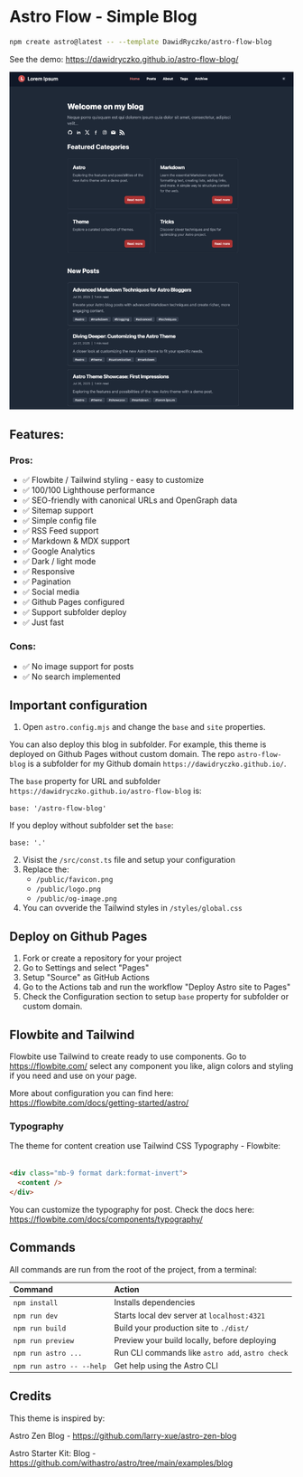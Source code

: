 # Astro Flow - Simple Blog

```sh
npm create astro@latest -- --template DawidRyczko/astro-flow-blog
```

See the demo: https://dawidryczko.github.io/astro-flow-blog/

![screen.png](screen.png)

## Features:

### Pros:

- ✅ Flowbite / Tailwind styling - easy to customize
- ✅ 100/100 Lighthouse performance
- ✅ SEO-friendly with canonical URLs and OpenGraph data
- ✅ Sitemap support
- ✅ Simple config file
- ✅ RSS Feed support
- ✅ Markdown & MDX support
- ✅ Google Analytics
- ✅ Dark / light mode
- ✅ Responsive
- ✅ Pagination
- ✅ Social media
- ✅ Github Pages configured
- ✅ Support subfolder deploy
- ✅ Just fast

### Cons:

- ✅ No image support for posts
- ✅ No search implemented

## Important configuration

1. Open `astro.config.mjs` and change the `base` and `site` properties.
   
You can also deploy this blog in subfolder. For example, this theme is deployed on Github Pages without custom domain. The
   repo `astro-flow-blog` is a subfolder for my Github domain `https://dawidryczko.github.io/`.

The `base` property for URL and subfolder `https://dawidryczko.github.io/astro-flow-blog` is:

```aiignore
base: '/astro-flow-blog'
```

If you deploy without subfolder set the `base`:

```aiignore
base: '.'
```

2. Visist the `/src/const.ts` file and setup your configuration
3. Replace the:
   - `/public/favicon.png`
   - `/public/logo.png`
   - `/public/og-image.png`
4. You can ovveride the Tailwind styles in `/styles/global.css`

## Deploy on Github Pages

1. Fork or create a repository for your project
2. Go to Settings and select "Pages"
3. Setup "Source" as GitHub Actions
4. Go to the Actions tab and run the workflow "Deploy Astro site to Pages"
5. Check the Configuration section to setup `base` property for subfolder or custom domain.

## Flowbite and Tailwind

Flowbite use Tailwind to create ready to use components. Go to https://flowbite.com/ select any component you like,
align colors and styling if you need and use on your page.

More about configuration you can find here: https://flowbite.com/docs/getting-started/astro/

### Typography

The theme for content creation use Tailwind CSS Typography - Flowbite:

```html

<div class="mb-9 format dark:format-invert">
  <content />
</div>
```

You can customize the typography for post. Check the docs here: https://flowbite.com/docs/components/typography/

## Commands

All commands are run from the root of the project, from a terminal:

| Command                   | Action                                           |
|:--------------------------|:-------------------------------------------------|
| `npm install`             | Installs dependencies                            |
| `npm run dev`             | Starts local dev server at `localhost:4321`      |
| `npm run build`           | Build your production site to `./dist/`          |
| `npm run preview`         | Preview your build locally, before deploying     |
| `npm run astro ...`       | Run CLI commands like `astro add`, `astro check` |
| `npm run astro -- --help` | Get help using the Astro CLI                     |

## Credits

This theme is inspired by:

Astro Zen Blog - https://github.com/larry-xue/astro-zen-blog

Astro Starter Kit: Blog - https://github.com/withastro/astro/tree/main/examples/blog
